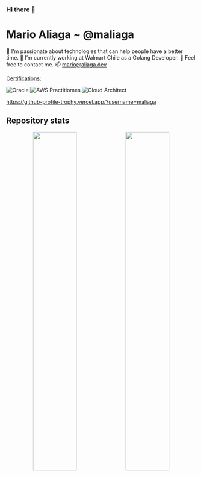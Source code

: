 ### Hi there 👋

# Mario Aliaga ~ @maliaga

:star_struck: I'm passionate about technologies that can help people have a better time.
:telescope: I’m currently working at Walmart Chile as a Golang Developer.
:speech_balloon: Feel free to contact me. :mailbox: mario@aliaga.dev

[Certifications:](https://www.credly.com/users/marioaliaga/badges)

![Oracle](https://images.credly.com/size/140x140/images/d22b55c3-b6c9-484a-a559-6df1e221b136/Oracle-Certification-badge_OC-Associate600X600.png)
![AWS Practitiomes](https://images.credly.com/size/140x140/images/68468004-5a85-4f3b-bc58-590773979486/AWS-CloudPractitioner-2020.png)
![Cloud Architect](https://images.credly.com/size/140x140/images/17ca53b3-5010-401d-b508-f1f0f0d0d3e7/INSIGNIAS2_Mesa_de_trabajo_1_copia_24__1_.png)

https://github-profile-trophy.vercel.app/?username=maliaga

## Repository stats

<p align="center">
  <img width="48%" src="https://github-readme-stats.vercel.app/api?username=maliaga&show_icons=true&theme=tokyonight" />
  <img width="48%" src="https://github-readme-streak-stats.herokuapp.com/?user=maliaga&theme=tokyonight" />
</p>
